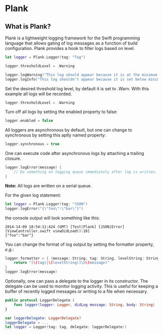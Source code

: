 Plank
=====

What is Plank?
--------------
Plank is a lightweight logging framework for the Swift programming language that allows gating of log messages as a function of build configuration.  Plank provides a hook to filter logs based on level.
```swift
let logger = Plank.Logger(tag: "Tag")

logger.thresholdLevel = .Warning

logger.logWarning("This log should appear because it is at the minimum threshold.")
logger.logInfo("This log shouldn't appear because it is set below minimum threshold.")
```

Set the desired threshold log level, by default it is set to .Warn.  With this example all logs will be recorded.
```swift
logger.thresholdLevel = .Warning
```

Turn off all logs by setting the enabled property to false:
```swift
logger.enabled = false
```

All loggers are asynchronous by default, but one can change to synchronous by setting this aptly named property:
```swift
logger.synchronous = true
```

One can execute code after asynchronous logs by attaching a trailing closure.
```swift
logger.logError(message) {
    // Do something on logging queue immediately after log is written.
}
```
**Note:** All logs are written on a serial queue.

For the given log statement:
```swift
let logger = Plank.Logger(tag: "JSON")
logger.logError("{\"foo\":\"bar\"}")
```
the console output will look something like this:
```
2014-14-09 18:54:11:424 (GMT) [Test|Plank] [JSON|Error] [ViewController.swift viewDidLoad():18]
{"foo":"bar"}
```

You can change the format of log output by setting the formatter property, *e.g.*:
```swift
logger.formatter = { (message: String, tag: String, levelString: String, function: String, file: String, line: Int) in
    return "[\(tag)|\(levelString)]\n\(message)"
}
logger.logError(message)
```

Optionally, one can pass a delegate to the logger in its constructor.  The delegate can be used to monitor logging activity.  This is useful for keeping a buffer of recently logged messages or writing to a file when necessary.
```swift
public protocol LoggerDelegate {
    func logger(logger: Logger, didLog message: String, body: String)
}

var loggerDelegate: LoggerDelegate?
loggerDelegate = ...
let logger = Logger(tag: tag, delegate: loggerDelegate!)

```



